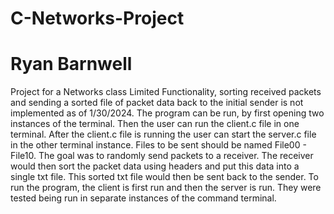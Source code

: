 # C-Networks-Project
# Ryan Barnwell
Project for a Networks class
Limited Functionality, sorting received packets and sending a sorted file of packet data back to the initial sender is not implemented as of 1/30/2024.  The program can be run, by first opening two instances of the terminal.  Then the user can run the client.c file in one terminal.  After the client.c file is running the user can start the server.c file in the other terminal instance.  Files to be sent should be named File00 - File10.
The goal was to randomly send packets to a receiver. The receiver would then sort the packet data using headers and put this data into a single txt file.  This sorted txt file would then be sent back to the sender.
To run the program, the client is first run and then the server is run.  They were tested being run in separate instances of the command terminal.
